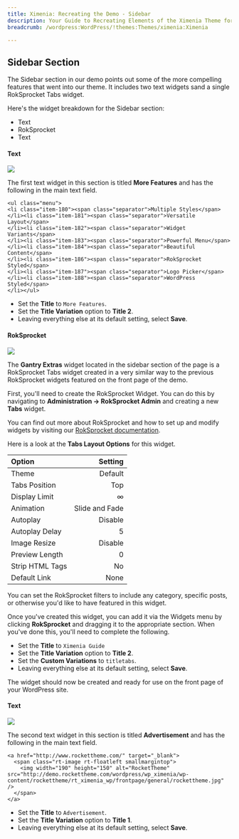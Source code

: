 ```yaml
---
title: Ximenia: Recreating the Demo - Sidebar
description: Your Guide to Recreating Elements of the Ximenia Theme for WordPress
breadcrumb: /wordpress:WordPress/!themes:Themes/ximenia:Ximenia

---
```


Sidebar Section
-----
The Sidebar section in our demo points out some of the more compelling features that went into our theme. It includes two text widgets sand a single RokSprocket Tabs widget.

Here's the widget breakdown for the Sidebar section:

* Text
* RokSprocket
* Text

#### Text
![][demo1]

The first text widget in this section is titled **More Features** and has the following in the main text field.

~~~
<ul class="menu">
<li class="item-180"><span class="separator">Multiple Styles</span>
</li><li class="item-181"><span class="separator">Versatile Layout</span>
</li><li class="item-182"><span class="separator">Widget Variants</span>
</li><li class="item-183"><span class="separator">Powerful Menu</span>
</li><li class="item-184"><span class="separator">Beautiful Content</span>
</li><li class="item-186"><span class="separator">RokSprocket Styled</span>
</li><li class="item-187"><span class="separator">Logo Picker</span>
</li><li class="item-188"><span class="separator">WordPress Styled</span>
</li></ul>
~~~

* Set the **Title** to `More Features`.
* Set the **Title Variation** option to **Title 2**.
* Leaving everything else at its default setting, select **Save**.

#### RokSprocket
![][demo2]

The **Gantry Extras** widget located in the sidebar section of the page is a RokSprocket Tabs widget created in a very similar way to the previous RokSprocket widgets featured on the front page of the demo.

First, you'll need to create the RokSprocket Widget. You can do this by navigating to **Administration -> RokSprocket Admin** and creating a new **Tabs** widget. 

You can find out more about RokSprocket and how to set up and modify widgets by visiting our [RokSprocket documentation][roksprocket].

Here is a look at the **Tabs Layout Options** for this widget.

| Option          |        Setting |  
| :-------------- | -------------: |  
| Theme           |        Default |  
| Tabs Position   |            Top |  
| Display Limit   |              ∞ |  
| Animation       | Slide and Fade |  
| Autoplay        |        Disable |  
| Autoplay Delay  |              5 |  
| Image Resize    |        Disable |  
| Preview Length  |              0 |  
| Strip HTML Tags |             No |  
| Default Link    |           None |  

You can set the RokSprocket filters to include any category, specific posts, or otherwise you'd like to have featured in this widget.

Once you've created this widget, you can add it via the Widgets menu by clicking **RokSprocket** and dragging it to the appropriate section. When you've done this, you'll need to complete the following.

* Set the **Title** to `Ximenia Guide`
* Set the **Title Variation** option to **Title 2**.
* Set the **Custom Variations** to `titletabs`.
* Leaving everything else at its default setting, select **Save**.

The widget should now be created and ready for use on the front page of your WordPress site.

#### Text
![][demo3]

The second text widget in this section is titled **Advertisement** and has the following in the main text field.

~~~
<a href="http://www.rockettheme.com/" target="_blank">
  <span class="rt-image rt-floatleft smallmargintop">
    <img width="190" height="150" alt="RocketTheme" src="http://demo.rockettheme.com/wordpress/wp_ximenia/wp-content/rockettheme/rt_ximenia_wp/frontpage/general/rockettheme.jpg" />
  </span>
</a>
~~~

* Set the **Title** to `Advertisement`.
* Set the **Title Variation** option to **Title 1**.
* Leaving everything else at its default setting, select **Save**.

[demo1]: assets/demo_widget_7.jpeg
[demo2]: assets/demo_widget_8.jpeg
[demo3]: assets/demo_widget_9.jpeg
[roksprocket]: ../../plugins/roksprocket